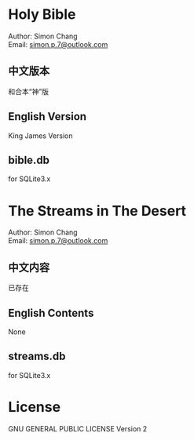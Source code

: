 ﻿Holy Bible
==========
Author: Simon Chang<br>
Email: simon.p.7@outlook.com

中文版本
----
和合本“神”版

English Version
---------------
King James Version

bible.db
--------
for SQLite3.x


The Streams in The Desert
=========================
Author: Simon Chang<br>
Email: simon.p.7@outlook.com

中文内容
----
已存在

English Contents
----------------
None

streams.db
----------
for SQLite3.x


License
=======
GNU GENERAL PUBLIC LICENSE Version 2
